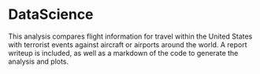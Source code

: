 # DataScience
This analysis compares flight information for  travel within the United States with terrorist events against aircraft or airports around the world.  A report writeup is included, as well as a markdown of the code to generate the analysis and plots.  
